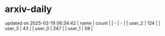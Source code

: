 # arxiv-daily
updated on 2025-02-19 06:34:42
| name | count |
| - | - |
| user_2 | 124 |
| user_3 | 43 |
| user_0 | 247 |
| user_1 | 59 |
